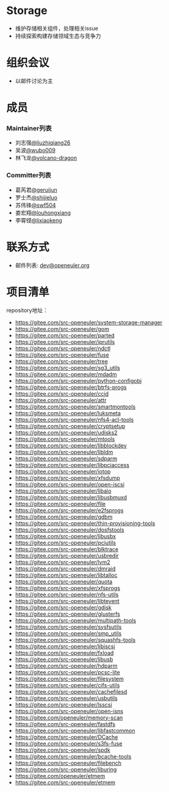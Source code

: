 # Storage
- 维护存储相关组件，处理相关issue
- 持续探索构建存储领域生态与竞争力

# 组织会议

- 以邮件讨论为主

# 成员

### Maintainer列表

- 刘志强[@liuzhiqiang26](https://gitee.com/liuzhiqiang26)
- 吴波[@wubo009](https://gitee.com/wubo009)
- 林飞龙[@volcano-dragon](https://gitee.com/volcanodragon)

### Committer列表

- 葛芮君[@geruijun](https://gitee.com/geruijun)
- 罗士杰[@shijieluo](https://gitee.com/shijieluo)
- 苏伟锋[@swf504](https://gitee.com/swf504)
- 娄宏翔[@louhongxiang](https://gitee.com/louhongxiang)
- 李霄铿[@lixiaokeng](https://gitee.com/lixiaokeng)

# 联系方式

- 邮件列表: dev@openeuler.org

# 项目清单

repository地址：

- https://gitee.com/src-openeuler/system-storage-manager
- https://gitee.com/src-openeuler/gom
- https://gitee.com/src-openeuler/parted
- https://gitee.com/src-openeuler/iprutils
- https://gitee.com/src-openeuler/ndctl
- https://gitee.com/src-openeuler/fuse
- https://gitee.com/src-openeuler/tree
- https://gitee.com/src-openeuler/sg3_utils
- https://gitee.com/src-openeuler/mdadm
- https://gitee.com/src-openeuler/python-configobj
- https://gitee.com/src-openeuler/btrfs-progs
- https://gitee.com/src-openeuler/ccid
- https://gitee.com/src-openeuler/attr
- https://gitee.com/src-openeuler/smartmontools
- https://gitee.com/src-openeuler/luksmeta
- https://gitee.com/src-openeuler/nfs4-acl-tools
- https://gitee.com/src-openeuler/cryptsetup
- https://gitee.com/src-openeuler/udisks2
- https://gitee.com/src-openeuler/mtools
- https://gitee.com/src-openeuler/libblockdev
- https://gitee.com/src-openeuler/libldm
- https://gitee.com/src-openeuler/sdparm
- https://gitee.com/src-openeuler/libpciaccess
- https://gitee.com/src-openeuler/iotop
- https://gitee.com/src-openeuler/xfsdump
- https://gitee.com/src-openeuler/open-iscsi
- https://gitee.com/src-openeuler/libaio
- https://gitee.com/src-openeuler/libusbmuxd
- https://gitee.com/src-openeuler/file
- https://gitee.com/src-openeuler/e2fsprogs
- https://gitee.com/src-openeuler/gdbm
- https://gitee.com/src-openeuler/thin-provisioning-tools
- https://gitee.com/src-openeuler/dosfstools
- https://gitee.com/src-openeuler/libusbx
- https://gitee.com/src-openeuler/pciutils
- https://gitee.com/src-openeuler/blktrace
- https://gitee.com/src-openeuler/usbredir
- https://gitee.com/src-openeuler/lvm2
- https://gitee.com/src-openeuler/dmraid
- https://gitee.com/src-openeuler/libtalloc
- https://gitee.com/src-openeuler/quota
- https://gitee.com/src-openeuler/xfsprogs
- https://gitee.com/src-openeuler/nfs-utils
- https://gitee.com/src-openeuler/libtevent
- https://gitee.com/src-openeuler/gdisk
- https://gitee.com/src-openeuler/glusterfs
- https://gitee.com/src-openeuler/multipath-tools
- https://gitee.com/src-openeuler/sysfsutils
- https://gitee.com/src-openeuler/smp_utils
- https://gitee.com/src-openeuler/squashfs-tools
- https://gitee.com/src-openeuler/libiscsi
- https://gitee.com/src-openeuler/fxload
- https://gitee.com/src-openeuler/libusb
- https://gitee.com/src-openeuler/hdparm
- https://gitee.com/src-openeuler/pcsc-lite
- https://gitee.com/src-openeuler/filesystem
- https://gitee.com/src-openeuler/cifs-utils
- https://gitee.com/src-openeuler/cachefilesd
- https://gitee.com/src-openeuler/usbutils
- https://gitee.com/src-openeuler/lsscsi
- https://gitee.com/src-openeuler/open-isns
- https://gitee.com/openeuler/memory-scan
- https://gitee.com/src-openeuler/fastdfs
- https://gitee.com/src-openeuler/libfastcommon
- https://gitee.com/src-openeuler/DCache
- https://gitee.com/src-openeuler/s3fs-fuse
- https://gitee.com/src-openeuler/spdk
- https://gitee.com/src-openeuler/bcache-tools
- https://gitee.com/src-openeuler/filebench
- https://gitee.com/src-openeuler/liburing
- https://gitee.com/openeuler/etmem
- https://gitee.com/src-openeuler/etmem
